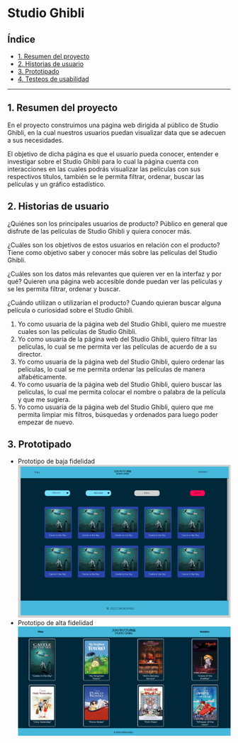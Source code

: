 # Studio Ghibli

## Índice

- [1. Resumen del proyecto](#1-resumen-del-proyecto)
- [2. Historias de usuario](#2-historias-de-usuario)
- [3. Prototipado](#3-prototipado)
- [4. Testeos de usabilidad](#4-testeos-de-usabilidad)

---

## 1. Resumen del proyecto

En el proyecto construimos una página web dirigida al público de Studio Ghibli, en la cual nuestros usuarios puedan visualizar data que se adecuen a sus necesidades.

El objetivo de dicha página es que el usuario pueda conocer, entender e investigar sobre el Studio Ghibli para lo cual la página cuenta con interacciones en las cuales podrás visualizar las películas con sus respectivos títulos, también se le permita filtrar, ordenar, buscar las películas y un gráfico estadístico.

## 2. Historias de usuario

¿Quiénes son los principales usuarios de producto?
Público en general que disfrute de las películas de Studio Ghibli y quiera conocer más.

¿Cuáles son los objetivos de estos usuarios en relación con el producto?
Tiene como objetivo saber y conocer más sobre las películas del Studio Ghibli.

¿Cuáles son los datos más relevantes que quieren ver en la interfaz y por qué?
Quieren una página web accesible donde puedan ver las películas y se les permita filtrar, ordenar y buscar.

¿Cuándo utilizan o utilizarían el producto?
Cuando quieran buscar alguna película o curiosidad sobre el Studio Ghibli.

1. Yo como usuaria de la página web del Studio Ghibli, quiero me muestre cuales son las películas de Studio Ghibli.
2. Yo como usuaria de la página web del Studio Ghibli, quiero filtrar las películas, lo cual se me permita ver las películas de acuerdo de a su director.
3. Yo como usuaria de la página web del Studio Ghibli, quiero ordenar las películas, lo cual se me permita ordenar las películas de manera alfabéticamente.
4. Yo como usuaria de la página web del Studio Ghibli, quiero buscar las películas, lo cual me permita colocar el nombre o palabra de la película y que me sugiera.
5. Yo como usuaria de la página web del Studio Ghibli, quiero que me permita limpiar mis filtros, búsquedas y ordenados para luego poder empezar de nuevo.

## 3. Prototipado

- Prototipo de baja fidelidad
  ![studioghibli-datalovers](Prototipo-baja-fidelidad.png)
- Prototipo de alta fidelidad
  ![studioghibli-datalovers](Prototipo-alta-fidelidad.png)
